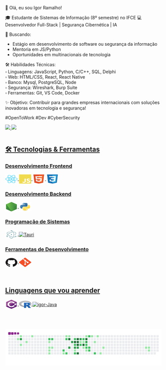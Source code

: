 👋 Olá, eu sou Igor Ramalho! 

🎓 Estudante de Sistemas de Informação (8º semestre) no IFCE
💻 Desenvolvedor Full-Stack | Segurança Cibernética | IA

🔎 Buscando: 
- Estágio em desenvolvimento de software ou segurança da informação
- Mentoria em JS/Python
- Oportunidades em multinacionais de tecnologia

🛠 Habilidades Técnicas:
 <br/>
▫️ Linguagens: JavaScript, Python, C/C++, SQL, Delphi <br/>
▫️ Web: HTML/CSS, React, React Native <br/>
▫️ Banco: Mysql, PostgreSQL, Node <br/>
▫️ Segurança: Wireshark, Burp Suite <br/>
▫️ Ferramentas: Git, VS Code, Docker <br/>

✨ Objetivo: 
Contribuir para grandes empresas internacionais com soluções inovadoras em tecnologia e segurança!

#OpenToWork #Dev #CyberSecurity


 <div>
  <a href="https://github.com/igor007-cyber">
  <img height="150em" src="https://github-readme-stats.vercel.app/api?username=igor007-cyber&show_icons=true&theme=dark&include_all_commits=true&count_private=true"/>
  <img height="150em" src="https://github-readme-stats.vercel.app/api/top-langs/?username=igor007-cyber&layout=compact&langs_count=7&theme=dark"/>
</div>

  
 <div style="display: inline_block"><br>
<h2>🛠 Tecnologias & Ferramentas</h2>

<!-- Frontend -->
<h3>Desenvolvimento Frontend</h3>
  <img align="center" alt="React" height="30" width="40" src="https://raw.githubusercontent.com/devicons/devicon/master/icons/react/react-original.svg">
  <img align="center" alt="JavaScript" height="30" width="40" src="https://raw.githubusercontent.com/devicons/devicon/master/icons/javascript/javascript-plain.svg">
  <img align="center" alt="HTML5" height="30" width="40" src="https://raw.githubusercontent.com/devicons/devicon/master/icons/html5/html5-original.svg">
  <img align="center" alt="CSS3" height="30" width="40" src="https://raw.githubusercontent.com/devicons/devicon/master/icons/css3/css3-original.svg">

<!-- Backend -->
<h3>Desenvolvimento Backend</h3>
  <img align="center" alt="Node.js" height="30" width="40" src="https://raw.githubusercontent.com/devicons/devicon/master/icons/nodejs/nodejs-original.svg">
  <img align="center" alt="Python" height="30" width="40" src="https://raw.githubusercontent.com/devicons/devicon/master/icons/python/python-original.svg">

<!-- Programação de Sistemas -->
<h3>Programação de Sistemas</h3>
  <img align="center" alt="Electron" height="30" width="40" src="https://raw.githubusercontent.com/devicons/devicon/master/icons/electron/electron-original.svg">
  <img align="center" alt="Tauri" height="30" width="40" src="https://cdn.jsdelivr.net/gh/devicons/devicon/icons/rust/rust-plain.svg" title="Tauri (Rust)">

<!-- Ferramentas -->
<h3>Ferramentas de Desenvolvimento</h3>
  <img align="center" alt="GitHub" height="30" width="40" src="https://raw.githubusercontent.com/devicons/devicon/master/icons/github/github-original.svg">
  <img align="center" alt="Git" height="30" width="40" src="https://raw.githubusercontent.com/devicons/devicon/master/icons/git/git-original.svg">
   <br/> <br/><br/>
  <h2>Linguagens que vou aprender</h2>
  <img align="center" alt="igor-Csharp" height="30" width="40" src="https://raw.githubusercontent.com/devicons/devicon/master/icons/csharp/csharp-original.svg">
   <img align="center" alt="igor-R" height="30" width="40" src="https://raw.githubusercontent.com/github/explore/80688e429a7d4ef2fca1e82350fe8e3517d3494d/topics/r/r.png">
  <img align="center" alt="igor-Java" height="40" width="40" src="https://cdn-icons-png.flaticon.com/512/226/226777.png">
</div>

 <br/> <br/><br/>
 ![snake gif](https://github.com/yamotoz/yamotoz/blob/output/github-contribution-grid-snake.gif)
